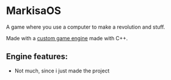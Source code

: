 # MarkisaOS
A game where you use a computer to make a revolution and stuff.

Made with a [custom game engine](./engine/src/) made with C++.

## Engine features:
- Not much, since i just made the project
